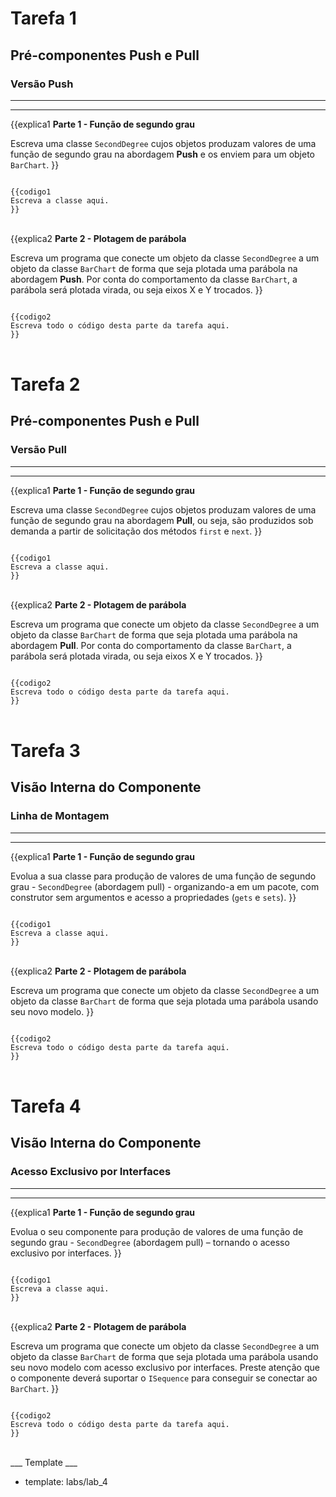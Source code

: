 # Tarefa 1 #

<h2>Pré-componentes Push e Pull</h2>
<h3>Versão <b>Push</b></h3>
<hr>
<hr>

{{explica1
**Parte 1 - Função de segundo grau**

Escreva uma classe `SecondDegree` cujos objetos produzam valores de uma função de segundo grau na abordagem **Push** e os enviem para um objeto `BarChart`.
}}

<code>
{{codigo1
Escreva a classe aqui.
}}
</code>

<br>

{{explica2
**Parte 2 - Plotagem de parábola**

Escreva um programa que conecte um objeto da classe `SecondDegree` a um objeto da classe `BarChart` de forma que seja plotada uma parábola na abordagem **Push**. Por conta do comportamento da classe `BarChart`, a parábola será plotada virada, ou seja eixos X e Y trocados.
}}

<code>
{{codigo2
Escreva todo o código desta parte da tarefa aqui.
}}
</code>

<br>

# Tarefa 2 #

<h2>Pré-componentes Push e Pull</h2>
<h3>Versão <b>Pull</b></h3>
<hr>
<hr>

{{explica1
**Parte 1 - Função de segundo grau**

Escreva uma classe `SecondDegree` cujos objetos produzam valores de uma função de segundo grau na abordagem **Pull**, ou seja, são produzidos sob demanda a partir de solicitação dos métodos `first` e `next`.
}}

<code>
{{codigo1
Escreva a classe aqui.
}}
</code>

<br>

{{explica2
**Parte 2 - Plotagem de parábola**

Escreva um programa que conecte um objeto da classe `SecondDegree` a um objeto da classe `BarChart` de forma que seja plotada uma parábola na abordagem **Pull**. Por conta do comportamento da classe `BarChart`, a parábola será plotada virada, ou seja eixos X e Y trocados.
}}

<code>
{{codigo2
Escreva todo o código desta parte da tarefa aqui.
}}
</code>

<br>

# Tarefa 3 #

<h2>Visão Interna do Componente</h2>
<h3>Linha de Montagem</h3>
<hr>
<hr>

{{explica1
**Parte 1 - Função de segundo grau**

Evolua a sua classe para produção de valores de uma função de segundo grau - `SecondDegree` (abordagem pull) - organizando-a em um pacote, com construtor sem argumentos e acesso a propriedades (`gets` e `sets`).
}}

<code>
{{codigo1
Escreva a classe aqui.
}}
</code>

<br>

{{explica2
**Parte 2 - Plotagem de parábola**

Escreva um programa que conecte um objeto da classe `SecondDegree` a um objeto da classe `BarChart` de forma que seja plotada uma parábola usando seu novo modelo.
}}

<code>
{{codigo2
Escreva todo o código desta parte da tarefa aqui.
}}
</code>

<br>

# Tarefa 4 #

<h2>Visão Interna do Componente</h2>
<h3>Acesso Exclusivo por Interfaces</h3>
<hr>
<hr>

{{explica1
**Parte 1 - Função de segundo grau**

Evolua o seu componente para produção de valores de uma função de segundo grau - `SecondDegree` (abordagem pull) – tornando o acesso exclusivo por interfaces.
}}

<code>
{{codigo1
Escreva a classe aqui.
}}
</code>

<br>

{{explica2
**Parte 2 - Plotagem de parábola**

Escreva um programa que conecte um objeto da classe `SecondDegree` a um objeto da classe `BarChart` de forma que seja plotada uma parábola usando seu novo modelo com acesso exclusivo por interfaces. Preste atenção que o componente deverá suportar o `ISequence` para conseguir se conectar ao `BarChart`.
}}

<code>
{{codigo2
Escreva todo o código desta parte da tarefa aqui.
}}
</code>

<br>

___ Template ___

* template: labs/lab_4
